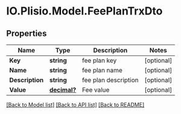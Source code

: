 # IO.Plisio.Model.FeePlanTrxDto
## Properties

Name | Type | Description | Notes
------------ | ------------- | ------------- | -------------
**Key** | **string** | fee plan key | [optional] 
**Name** | **string** | fee plan name | [optional] 
**Description** | **string** | fee plan description | [optional] 
**Value** | [**decimal?**](BigDecimal.md) | Fee value | [optional] 

[[Back to Model list]](../README.md#documentation-for-models) [[Back to API list]](../README.md#documentation-for-api-endpoints) [[Back to README]](../README.md)

